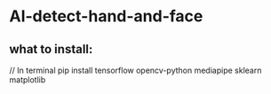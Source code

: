 # AI-detect-hand-and-face
## what to install:
// In terminal
pip install tensorflow opencv-python mediapipe sklearn matplotlib
    

